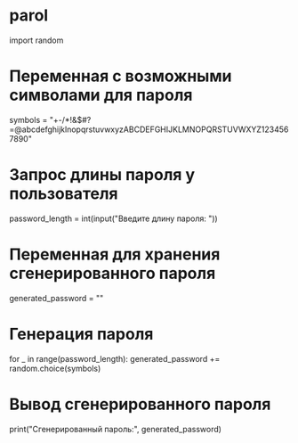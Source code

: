 # parol
import random

# Переменная с возможными символами для пароля
symbols = "+-/*!&$#?=@abcdefghijklnopqrstuvwxyzABCDEFGHIJKLMNOPQRSTUVWXYZ1234567890"

# Запрос длины пароля у пользователя
password_length = int(input("Введите длину пароля: "))

# Переменная для хранения сгенерированного пароля
generated_password = ""

# Генерация пароля
for _ in range(password_length):
    generated_password += random.choice(symbols)

# Вывод сгенерированного пароля
print("Сгенерированный пароль:", generated_password)
